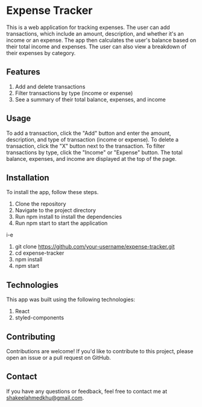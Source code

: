 # Expense Tracker
This is a web application for tracking expenses. The user can add transactions, which include an amount, description, and whether it's an income or an expense. The app then calculates the user's balance based on their total income and expenses. The user can also view a breakdown of their expenses by category.


## Features
1. Add and delete transactions
1. Filter transactions by type (income or expense)
1. See a summary of their total balance, expenses, and income

## Usage
To add a transaction, click the "Add" button and enter the amount, description, and type of transaction (income or expense). To delete a transaction, click the "X" button next to the transaction. To filter transactions by type, click the "Income" or "Expense" button. The total balance, expenses, and income are displayed at the top of the page.

## Installation
To install the app, follow these steps.
1. Clone the repository
1. Navigate to the project directory
1. Run npm install to install the dependencies
1. Run npm start to start the application

i-e 
1. git clone https://github.com/your-username/expense-tracker.git
1. cd expense-tracker
1. npm install
1. npm start


## Technologies
This app was built using the following technologies:
1. React
1. styled-components

## Contributing
Contributions are welcome! If you'd like to contribute to this project, please open an issue or a pull request on GitHub.

## Contact
If you have any questions or feedback, feel free to contact me at shakeelahmedkhu@gmail.com.

